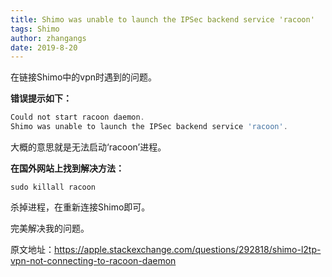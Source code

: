 ```yaml
---
title: Shimo was unable to launch the IPSec backend service 'racoon'
tags: Shimo
author: zhangangs
date: 2019-8-20
---
```

在链接Shimo中的vpn时遇到的问题。

**错误提示如下：**
```js
Could not start racoon daemon.
Shimo was unable to launch the IPSec backend service 'racoon'.
```

大概的意思就是无法启动‘racoon’进程。

**在国外网站上找到解决方法：**
```
sudo killall racoon
```

杀掉进程，在重新连接Shimo即可。

完美解决我的问题。

原文地址：https://apple.stackexchange.com/questions/292818/shimo-l2tp-vpn-not-connecting-to-racoon-daemon